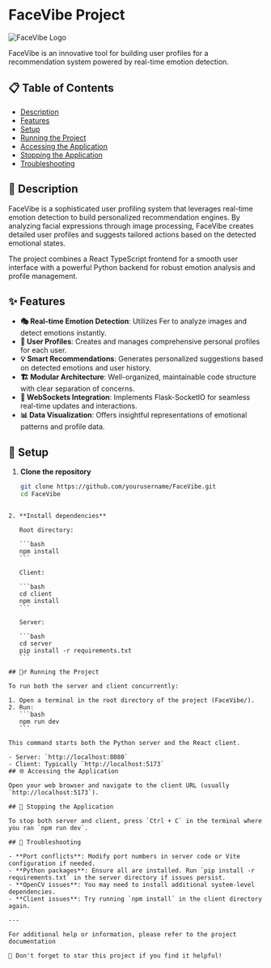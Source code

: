 # FaceVibe Project

![FaceVibe Logo](https://i.etsystatic.com/18489883/r/il/cb2443/4305635229/il_570xN.4305635229_8qd4.jpg)  

FaceVibe is an innovative tool for building user profiles for a recommendation system powered by real-time emotion detection.

## 📋 Table of Contents

- [Description](#-description)
- [Features](#-features)
- [Setup](#-setup)
- [Running the Project](#-running-the-project)
- [Accessing the Application](#-accessing-the-application)
- [Stopping the Application](#-stopping-the-application)
- [Troubleshooting](#-troubleshooting)

## 📝 Description

FaceVibe is a sophisticated user profiling system that leverages real-time emotion detection to build personalized recommendation engines. By analyzing facial expressions through image processing, FaceVibe creates detailed user profiles and suggests tailored actions based on the detected emotional states.

The project combines a React TypeScript frontend for a smooth user interface with a powerful Python backend for robust emotion analysis and profile management.

## ✨ Features

- **🎭 Real-time Emotion Detection**: Utilizes Fer to analyze images and detect emotions instantly.
- **👤 User Profiles**: Creates and manages comprehensive personal profiles for each user.
- **💡 Smart Recommendations**: Generates personalized suggestions based on detected emotions and user history.
- **🏗 Modular Architecture**: Well-organized, maintainable code structure with clear separation of concerns.
- **🔄 WebSockets Integration**: Implements Flask-SocketIO for seamless real-time updates and interactions.
- **📊 Data Visualization**: Offers insightful representations of emotional patterns and profile data.

## 🚀 Setup

1. **Clone the repository**
   ```bash
   git clone https://github.com/yourusername/FaceVibe.git
   cd FaceVibe
````

2. **Install dependencies**

   Root directory:

   ```bash
   npm install
   ```

   Client:

   ```bash
   cd client
   npm install
   ```

   Server:

   ```bash
   cd server
   pip install -r requirements.txt
   ```

## 🏃‍♂️ Running the Project

To run both the server and client concurrently:

1. Open a terminal in the root directory of the project (FaceVibe/).
2. Run:
   ```bash
   npm run dev
   ```

This command starts both the Python server and the React client.

- Server: `http://localhost:8080`
- Client: Typically `http://localhost:5173`
## 🌐 Accessing the Application

Open your web browser and navigate to the client URL (usually `http://localhost:5173`).

## 🛑 Stopping the Application

To stop both server and client, press `Ctrl + C` in the terminal where you ran `npm run dev`.

## 🔧 Troubleshooting

- **Port conflicts**: Modify port numbers in server code or Vite configuration if needed.
- **Python packages**: Ensure all are installed. Run `pip install -r requirements.txt` in the server directory if issues persist.
- **OpenCV issues**: You may need to install additional system-level dependencies.
- **Client issues**: Try running `npm install` in the client directory again.

---

For additional help or information, please refer to the project documentation

🌟 Don't forget to star this project if you find it helpful!
